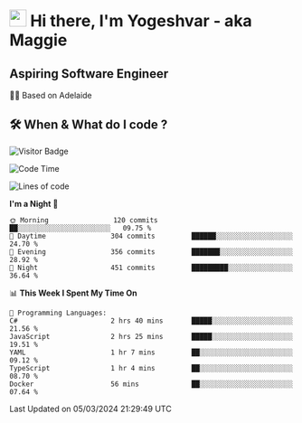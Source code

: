 <h1><img src="https://emojis.slackmojis.com/emojis/images/1531849430/4246/blob-sunglasses.gif?1531849430" width="30"/> Hi there, I'm Yogeshvar - aka Maggie</h1>

## Aspiring Software Engineer
🏂🏻  Based on Adelaide 

## 🛠 When & What do I code ?  

![Visitor Badge](https://visitor-badge.feriirawann.repl.co?username=yogeshvar&repo=yogeshvar&label=Visitors&style=plastic&color=%23457BFF&contentType=svg)

<!--START_SECTION:waka-->
![Code Time](http://img.shields.io/badge/Code%20Time-2%2C727%20hrs%2036%20mins-blue)

![Lines of code](https://img.shields.io/badge/From%20Hello%20World%20I%27ve%20Written-4.1%20million%20lines%20of%20code-blue)

**I'm a Night 🦉** 

```text
🌞 Morning                120 commits         ██░░░░░░░░░░░░░░░░░░░░░░░   09.75 % 
🌆 Daytime                304 commits         ██████░░░░░░░░░░░░░░░░░░░   24.70 % 
🌃 Evening                356 commits         ███████░░░░░░░░░░░░░░░░░░   28.92 % 
🌙 Night                  451 commits         █████████░░░░░░░░░░░░░░░░   36.64 % 
```


📊 **This Week I Spent My Time On** 

```text
💬 Programming Languages: 
C#                       2 hrs 40 mins       █████░░░░░░░░░░░░░░░░░░░░   21.56 % 
JavaScript               2 hrs 25 mins       █████░░░░░░░░░░░░░░░░░░░░   19.51 % 
YAML                     1 hr 7 mins         ██░░░░░░░░░░░░░░░░░░░░░░░   09.12 % 
TypeScript               1 hr 4 mins         ██░░░░░░░░░░░░░░░░░░░░░░░   08.70 % 
Docker                   56 mins             ██░░░░░░░░░░░░░░░░░░░░░░░   07.64 % 
```


 Last Updated on 05/03/2024 21:29:49 UTC
<!--END_SECTION:waka-->
